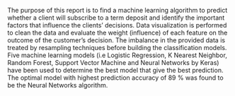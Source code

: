 The purpose of this report is to find a machine learning algorithm to predict whether a client will subscribe to a term deposit and identify the important factors that influence the clients’ decisions. Data visualization is performed to clean the data and evaluate the weight (influence) of each feature on the outcome of the customer’s decision. The imbalance in the provided data is treated by resampling techniques before building the classification models. Five machine learning models (i.e Logistic Regression, K Nearest Neighbor, Random Forest, Support Vector Machine and Neural Networks by Keras) have been used to determine the best model that give the best prediction. The optimal model with highest prediction accuracy of 89 % was found to be the Neural Networks algorithm.
